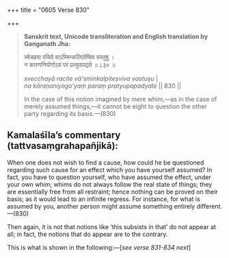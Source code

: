 +++
title = "0605 Verse 830"

+++
> **Sanskrit text, Unicode transliteration and English translation by Ganganath Jha:** 
>
> स्वेच्छया रचिते वाऽस्मिन्कल्पितेष्विव वस्तुषु ।  
> न कारणनियोगोऽयं परं प्रत्युपपद्यते ॥ ८३० ॥ 
>
> *svecchayā racite vā'sminkalpiteṣviva vastuṣu* \|  
> *na kāraṇaniyogo'yaṃ paraṃ pratyupapadyate* \|\| 830 \|\| 
>
> In the case of this notion imagined by mere whim,—as in the case of merely assumed things,—it cannot be eight to question the other party regarding its basis.—(830)



## Kamalaśīla’s commentary (tattvasaṃgrahapañjikā):

When one does not wish to find a cause, how could he be questioned regarding such cause for an effect which you have yourself assumed? In fact, you have to question yourself, who have assumed the effect, under your own whim; whims do not always follow the real state of things; they are essentially free from all restraint; hence nothing can be proved on their basis; as it would lead to an infinite regress. For instance, for what is assumed by you, another person might assume something entirely different.—(830)

Then again, it is not that notions like ‘this subsists in that’ do not appear at all; in fact, the notions that do appear are to the contrary.

This is what is shown in the following:—[*see verse 831-834 next*]


